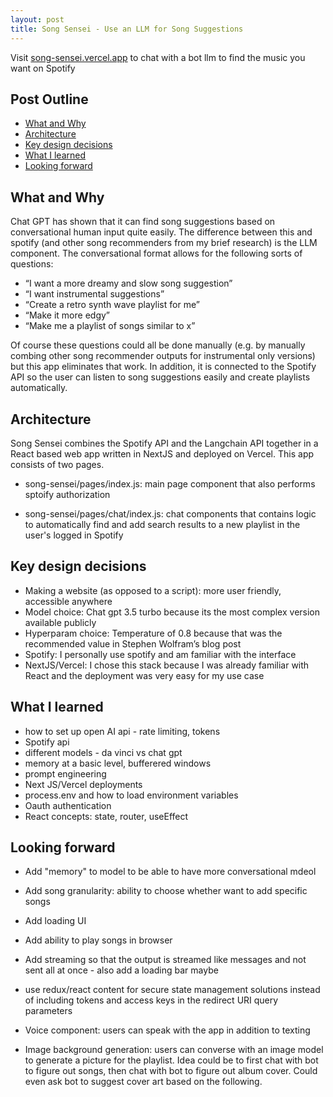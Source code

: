 ```yaml
---
layout: post
title: Song Sensei - Use an LLM for Song Suggestions
---
```


Visit [song-sensei.vercel.app](song-sensei.vercel.app) to chat with a bot llm to find the music you want on Spotify


## Post Outline
- [What and Why](#what-and-why)
- [Architecture](#architecture)
- [Key design decisions](#key-design-decisions)
- [What I learned](#what-i-learned)
- [Looking forward](#looking-forward)

## What and Why
Chat GPT has shown that it can find song suggestions based on conversational human input quite easily. The difference between this and spotify (and other song recommenders from my brief research) is the LLM component. The conversational format allows for the following sorts of questions:

- “I want a more dreamy and slow song suggestion”
- “I want instrumental suggestions”
- “Create a retro synth wave playlist for me”
- “Make it more edgy”
- “Make me a playlist of songs similar to x”

Of course these questions could all be done manually (e.g. by manually combing other song recommender outputs for instrumental only versions) but this app eliminates that work. In addition, it is connected to the Spotify API so the user can listen to song suggestions easily and create playlists automatically. 

## Architecture
Song Sensei combines the Spotify API and the Langchain API together in a React based web app written in NextJS and deployed on Vercel. 
This app consists of two pages. 
- song-sensei/pages/index.js: main page component that also performs sptoify authorization

- song-sensei/pages/chat/index.js: chat components that contains logic to automatically find and add search results to a new playlist in the user's logged in Spotify

## Key design decisions
- Making a website (as opposed to a script): more user friendly, accessible anywhere
- Model choice: Chat gpt 3.5 turbo because its the most complex version available publicly
- Hyperparam choice: Temperature of 0.8 because that was the recommended value in Stephen Wolfram’s blog post
- Spotify: I personally use spotify and am familiar with the interface
- NextJS/Vercel: I chose this stack because I was already familiar with React and the deployment was very easy for my use case

## What I learned
- how to set up open AI api - rate limiting, tokens
- Spotify api
- different models - da vinci vs chat gpt
- memory at a basic level, bufferered windows
- prompt engineering
- Next JS/Vercel deployments
- process.env and how to load environment variables
- Oauth authentication
- React concepts: state, router, useEffect

## Looking forward
- Add "memory" to model to be able to have more conversational mdeol

- Add song granularity: ability to choose whether want to add specific songs

- Add loading UI

- Add ability to play songs in browser

- Add streaming so that the output is streamed like messages and not sent all at once - also add a loading bar maybe

- use redux/react content for secure state management solutions instead of including tokens and access keys in the redirect URI query parameters

- Voice component: users can speak with the app in addition to texting

- Image background generation: users can converse with an image model to generate a picture for the playlist. Idea could be to first chat with bot to figure out songs, then chat with bot to figure out album cover. Could even ask bot to suggest cover art based on the following. 
